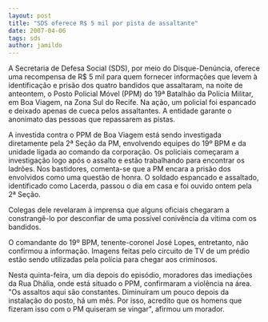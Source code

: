 ```yaml
---
layout: post
title: "SDS oferece R$ 5 mil por pista de assaltante"
date: 2007-04-06
tags: sds
author: jamildo
---
```

A Secretaria de Defesa Social (SDS), por meio do Disque-Den&uacute;ncia, oferece uma recompensa de R$ 5 mil para quem fornecer informa&ccedil;&otilde;es que levem &agrave; identifica&ccedil;&atilde;o e pris&atilde;o dos quatro bandidos que assaltaram, na noite de anteontem, o Posto Policial M&oacute;vel (PPM) do 19&ordf; Batalh&atilde;o da Pol&iacute;cia Militar, em Boa Viagem, na Zona Sul do Recife. Na a&ccedil;&atilde;o, um policial foi espancado e deixado apenas de cueca pelos assaltantes. A entidade garante o anonimato das pessoas que repassarem as pistas.

A investida contra o PPM de Boa Viagem est&aacute; sendo investigada diretamente pela 2&ordf; Se&ccedil;&atilde;o da PM, envolvendo equipes do 19&ordm; BPM e da unidade ligada ao comando da corpora&ccedil;&atilde;o. Os policiais come&ccedil;aram a investiga&ccedil;&atilde;o logo ap&oacute;s o assalto e est&atilde;o trabalhando para encontrar os ladr&otilde;es. Nos bastidores, comenta-se que a PM encara a pris&atilde;o dos envolvidos como uma quest&atilde;o de honra. O soldado espancado e assaltado, identificado como Lacerda, passou o dia em casa e foi ouvido ontem pela 2&ordf; Se&ccedil;&atilde;o.

Colegas dele revelaram &agrave; imprensa que alguns oficiais chegaram a constrang&ecirc;-lo por desconfiar de uma poss&iacute;vel coniv&ecirc;ncia da v&iacute;tima com os bandidos.

O comandante do 19&ordm; BPM, tenente-coronel Jos&eacute; Lopes, entretanto, n&atilde;o confirmou a informa&ccedil;&atilde;o. Imagens feitas pelo circuito de TV de um pr&eacute;dio est&atilde;o sendo utilizadas pela pol&iacute;cia para chegar aos criminosos.

Nesta quinta-feira, um dia depois do epis&oacute;dio, moradores das imedia&ccedil;&otilde;es da Rua Dh&aacute;lia, onde est&aacute; situado o PPM, confirmaram a viol&ecirc;ncia na &aacute;rea. "Os assaltos aqui s&atilde;o constantes. Diminu&iacute;ram um pouco depois da instala&ccedil;&atilde;o do posto, h&aacute; um m&ecirc;s. Por isso, acredito que os homens que fizeram isso com o PM quiseram se vingar", afirmou um morador.
